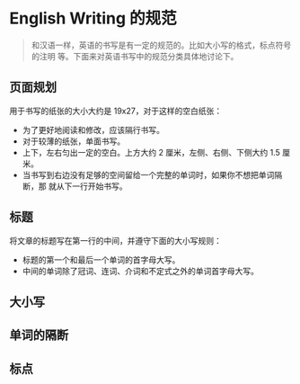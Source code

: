 # English Writing 的规范
> 和汉语一样，英语的书写是有一定的规范的。比如大小写的格式，标点符号的注明
> 等。下面来对英语书写中的规范分类具体地讨论下。

## 页面规划
用于书写的纸张的大小大约是 19x27，对于这样的空白纸张：
- 为了更好地阅读和修改，应该隔行书写。
- 对于较薄的纸张，单面书写。
- 上下，左右匀出一定的空白。上方大约 2 厘米，左侧、右侧、下侧大约 1.5 厘米。
- 当书写到右边没有足够的空间留给一个完整的单词时，如果你不想把单词隔断，那
就从下一行开始书写。

## 标题
将文章的标题写在第一行的中间，并遵守下面的大小写规则：
- 标题的第一个和最后一个单词的首字母大写。
- 中间的单词除了冠词、连词、介词和不定式之外的单词首字母大写。

## 大小写
## 单词的隔断
## 标点
